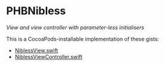 # PHBNibless

_View and view controller with parameter-less initialisers_

This is a CocoaPods-installable implementation of these gists:

- [NiblessView.swift](https://gist.github.com/juliancadi/4533b689fba07cb250d9fd4902a99e8f)
- [NiblessViewController.swift](https://gist.github.com/juliancadi/370616e217ded71febbf5b96ecf788dc)

